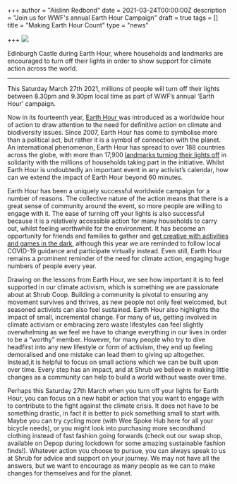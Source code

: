 +++
author = "Aislinn Redbond"
date = 2021-03-24T00:00:00Z
description = "Join us for WWF's annual Earth Hour Campaign"
draft = true
tags = []
title = "Making Earth Hour Count"
type = "news"

+++
![](https://res.cloudinary.com/shrub-co-op/image/upload/v1616609177/shrubcoop.org/media/earth_hour_yzy3jy.jpg)

Edinburgh Castle during Earth Hour, where households and landmarks are encouraged to turn off their lights in order to show support for climate action across the world.

***

This Saturday March 27th 2021, millions of people will turn off their lights between 8.30pm and 9.30pm local time as part of WWF’s annual ‘Earth Hour’ campaign.

Now in its fourteenth year, [Earth Hour ](https://www.earthhour.org/take-part)was introduced as a worldwide hour of action to draw attention to the need for definitive action on climate and biodiversity issues. Since 2007, Earth Hour has come to symbolise more than a political act, but rather it is a symbol of connection with the planet. An international phenomenon, Earth Hour has spread to over 188 countries across the globe, with more than 17,900 [landmarks turning their lights off](https://www.bbc.co.uk/newsround/47747383) in solidarity with the millions of households taking part in the initiative. Whilst Earth Hour is undoubtedly an important event in any activist’s calendar, how can we extend the impact of Earth Hour beyond 60 minutes.

Earth Hour has been a uniquely successful worldwide campaign for a number of reasons. The collective nature of the action means that there is a great sense of community around the event, so more people are willing to engage with it. The ease of turning off your lights is also successful because it is a relatively accessible action for many households to carry out, whilst feeling worthwhile for the environment. It has become an opportunity for friends and families to gather and [get creative with activities and games in the dark](https://latest.earthhour.org/earthhour-at-home?hsCtaTracking=19ae5736-45b6-4b93-88cd-88cc8ca1d699%7Cc980ae46-8b36-4ad4-8a22-8dbb5ca421d7), although this year we are reminded to follow local COVID-19 guidance and participate virtually instead. Even still, Earth Hour remains a prominent reminder of the need for climate action, engaging huge numbers of people every year.

Drawing on the lessons from Earth Hour, we see how important it is to feel supported in our climate activism, which is something we are passionate about at Shrub Coop. Building a community is pivotal to ensuring any movement survives and thrives, as new people not only feel welcomed, but seasoned activists can also feel sustained. Earth Hour also highlights the impact of small, incremental change. For many of us, getting involved in climate activism or embracing zero waste lifestyles can feel slightly overwhelming as we feel we have to change everything in our lives in order to be a “worthy” member. However, for many people who try to dive headfirst into any new lifestyle or form of activism, they end up feeling demoralised and one mistake can lead them to giving up altogether. Instead,it is helpful to focus on small actions which we can be built upon over time. Every step has an impact, and at Shrub we believe in making little changes as a community can help to build a world without waste over time.

Perhaps this Saturday 27th March when you turn off your lights for Earth Hour, you can focus on a new habit or action that you want to engage with to contribute to the fight against the climate crisis. It does not have to be something drastic, in fact it is better to pick something small to start with. Maybe you can try cycling more (with Wee Spoke Hub here for all your bicycle needs), or you might look into purchasing more secondhand clothing instead of fast fashion going forwards (check out our swap shop, available on Depop during lockdown for some amazing sustainable fashion finds!). Whatever action you choose to pursue, you can always speak to us at Shrub for advice and support on your journey. We may not have all the answers, but we want to encourage as many people as we can to make changes for themselves and for the planet.